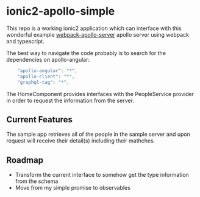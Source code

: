 # ionic2-apollo-simple
This repo is a working ionic2 application which can interface with this wonderful example [webpack-apollo-server](https://github.com/DxCx/webpack-graphql-server) apollo server using webpack and typescript.

The best way to navigate the code probably is to search for the dependencies on apollo-angular:

```javascript
    "apollo-angular": "*",
    "apollo-client": "*",
    "graphql-tag": "*",
```

The HomeComponent provides interfaces with the PeopleService provider in order to request the information from the server.

## Current Features
The sample app retrieves all of the people in the sample server and upon request will receive their detail(s) including their mathches.

## Roadmap
* Transform the current interface to somehow get the type information from the schema
* Move from my simple promise to observables
